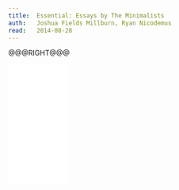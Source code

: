 ```yaml
---
title:	Essential: Essays by The Minimalists
auth:	Joshua Fields Millburn, Ryan Nicodemus
read:	2014-08-28
---
```







@@@RIGHT@@@
<iframe style="width:120px;height:240px;" marginwidth="0" marginheight="0"
scrolling="no" frameborder="0"
src="//ws-na.amazon-adsystem.com/widgets/q?ServiceVersion=20070822&OneJS=1&Operation=GetAdHtml&MarketPlace=US&source=ss&ref=ss_til&ad_type=product_link&tracking_id=wojcadamkoszh-20&marketplace=amazon&region=US&placement=B005O0JNQS&asins=B005O0JNQS&linkId=BD7XZ5OY4PR7LTMF&show_border=false&link_opens_in_new_window=true&price_color=333333&title_color=C00000&bg_color=FFFFFF">
</iframe>
